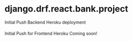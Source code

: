 # django.drf.react.bank.project

Initial Push Backend Heroku deployment
#### 

Initial Push for Frontend  Heroku Coming soon!

